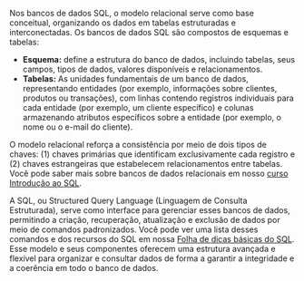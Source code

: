 Nos bancos de dados SQL, o modelo relacional serve como base conceitual, organizando os dados em tabelas estruturadas e interconectadas. Os bancos de dados SQL são compostos de esquemas e tabelas:

- **Esquema:** define a estrutura do banco de dados, incluindo tabelas, seus campos, tipos de dados, valores disponíveis e relacionamentos.
- **Tabelas:** As unidades fundamentais de um banco de dados, representando entidades (por exemplo, informações sobre clientes, produtos ou transações), com linhas contendo registros individuais para cada entidade (por exemplo, um cliente específico) e colunas armazenando atributos específicos sobre a entidade (por exemplo, o nome ou o e-mail do cliente).

O modelo relacional reforça a consistência por meio de dois tipos de chaves: (1) chaves primárias que identificam exclusivamente cada registro e (2) chaves estrangeiras que estabelecem relacionamentos entre tabelas. Você pode saber mais sobre bancos de dados relacionais em nosso [curso Introdução ao SQL](https://www.datacamp.com/pt/courses/introduction-to-sql%5C).

A SQL, ou Structured Query Language (Linguagem de Consulta Estruturada), serve como interface para gerenciar esses bancos de dados, permitindo a criação, recuperação, atualização e exclusão de dados por meio de comandos padronizados. Você pode ver uma lista desses comandos e dos recursos do SQL em nossa [Folha de dicas básicas do SQL](https://www.datacamp.com/pt/cheat-sheet/sql-basics-cheat-sheet). Esse modelo e seus componentes oferecem uma estrutura avançada e flexível para organizar e consultar dados de forma a garantir a integridade e a coerência em todo o banco de dados.